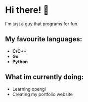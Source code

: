 # Hi there! 👋
I'm just a guy that programs for fun.

## My favourite languages:
- **C/C++**
- **Go**
- **Python**

## What im currently doing:
- Learning opengl
- Creating my portfolio website